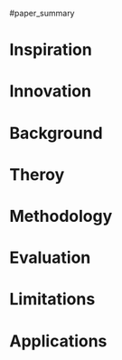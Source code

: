 #paper_summary 

# Inspiration



# Innovation



# Background



# Theroy



# Methodology



# Evaluation



# Limitations



# Applications